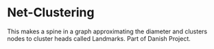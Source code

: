 # Net-Clustering
This makes a spine in a graph approximating the diameter and clusters nodes to cluster heads called Landmarks. Part of Danish Project.
